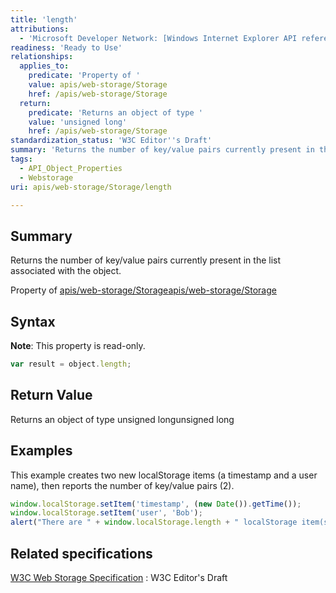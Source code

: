 ```yaml
---
title: 'length'
attributions:
  - 'Microsoft Developer Network: [Windows Internet Explorer API reference Article](http://msdn.microsoft.com/en-us/library/ie/hh828809%28v=vs.85%29.aspx)'
readiness: 'Ready to Use'
relationships:
  applies_to:
    predicate: 'Property of '
    value: apis/web-storage/Storage
    href: /apis/web-storage/Storage
  return:
    predicate: 'Returns an object of type '
    value: 'unsigned long'
    href: /apis/web-storage/Storage
standardization_status: 'W3C Editor''s Draft'
summary: 'Returns the number of key/value pairs currently present in the list associated with the object.'
tags:
  - API_Object_Properties
  - Webstorage
uri: apis/web-storage/Storage/length

---
```

## Summary

Returns the number of key/value pairs currently present in the list associated with the object.

Property of [apis/web-storage/Storage](/apis/web-storage/Storage)[apis/web-storage/Storage](/apis/web-storage/Storage)

## Syntax

**Note**: This property is read-only.

``` js
var result = object.length;
```

## Return Value

Returns an object of type unsigned longunsigned long

## Examples

This example creates two new localStorage items (a timestamp and a user name), then reports the number of key/value pairs (2).

``` js
window.localStorage.setItem('timestamp', (new Date()).getTime());
window.localStorage.setItem('user', 'Bob');
alert("There are " + window.localStorage.length + " localStorage item(s)");
```

## Related specifications

[W3C Web Storage Specification](http://dev.w3.org/html5/webstorage)
:   W3C Editor's Draft
